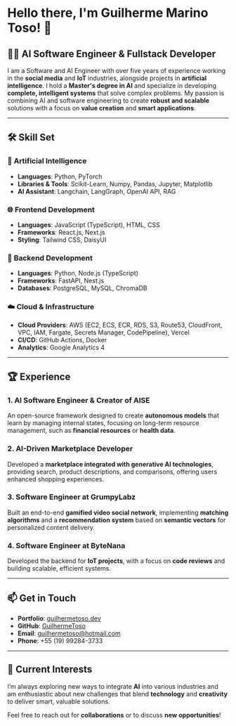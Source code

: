 # Hello there, I'm Guilherme Marino Toso! 👋

## 👨‍💻 AI Software Engineer & Fullstack Developer

I am a Software and AI Engineer with over five years of experience working in the **social media** and **IoT** industries, alongside projects in **artificial intelligence**. I hold a **Master's degree in AI** and specialize in developing **complete, intelligent systems** that solve complex problems. My passion is combining AI and software engineering to create **robust and scalable** solutions with a focus on **value creation** and **smart applications**.

---

## 🛠️ **Skill Set**

### 🤖 **Artificial Intelligence**
- **Languages**: Python, PyTorch
- **Libraries & Tools**: Scikit-Learn, Numpy, Pandas, Jupyter, Matplotlib
- **AI Assistant**: Langchain, LangGraph, OpenAI API, RAG

### 🌐 **Frontend Development**
- **Languages**: JavaScript (TypeScript), HTML, CSS
- **Frameworks**: React.js, Next.js
- **Styling**: Tailwind CSS, DaisyUI

### 🔗 **Backend Development**
- **Languages**: Python, Node.js (TypeScript)
- **Frameworks**: FastAPI, Nest.js
- **Databases**: PostgreSQL, MySQL, ChromaDB

### ☁️ **Cloud & Infrastructure**
- **Cloud Providers**: AWS (EC2, ECS, ECR, RDS, S3, Route53, CloudFront, VPC, IAM, Fargate, Secrets Manager, CodePipeline), Vercel
- **CI/CD**: GitHub Actions, Docker
- **Analytics**: Google Analytics 4

---

## 🏆 **Experience**

### 1. **AI Software Engineer & Creator of AISE**  
An open-source framework designed to create **autonomous models** that learn by managing internal states, focusing on long-term resource management, such as **financial resources** or **health data**.

### 2. **AI-Driven Marketplace Developer**  
Developed a **marketplace integrated with generative AI technologies**, providing search, product descriptions, and comparisons, offering users enhanced shopping experiences.

### 3. **Software Engineer at GrumpyLabz**  
Built an end-to-end **gamified video social network**, implementing **matching algorithms** and a **recommendation system** based on **semantic vectors** for personalized content delivery.

### 4. **Software Engineer at ByteNana**  
Developed the backend for **IoT projects**, with a focus on **code reviews** and building scalable, efficient systems.

---

## 📫 **Get in Touch**
- **Portfolio**: [guilhermetoso.dev](https://www.guilhermetoso.dev)
- **GitHub**: [GuilhermeToso](https://github.com/GuilhermeToso)
- **Email**: guilhermetoso@hotmail.com
- **Phone**: +55 (19) 99284-3733

---

## 🌱 **Current Interests**
I’m always exploring new ways to integrate **AI** into various industries and am enthusiastic about new challenges that blend **technology** and **creativity** to deliver smart, valuable solutions.

Feel free to reach out for **collaborations** or to discuss **new opportunities**!
